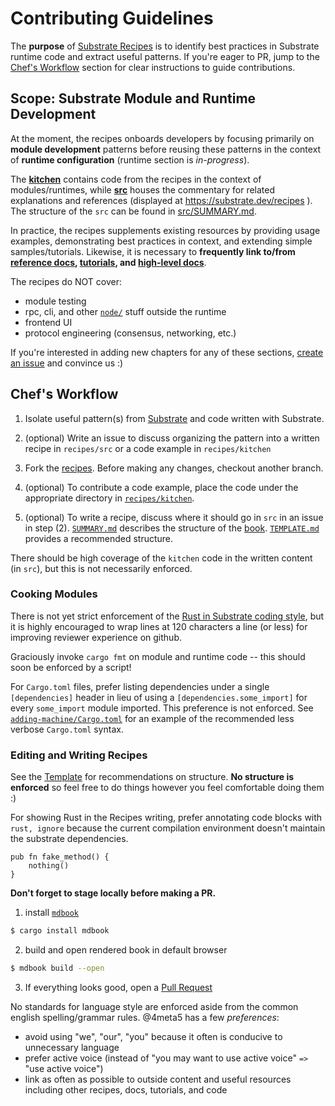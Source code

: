 # Contributing Guidelines

The **purpose** of [Substrate Recipes](https://substrate.dev/recipes/) is to identify best practices in Substrate runtime code and extract useful patterns. If you're eager to PR, jump to the [Chef's Workflow](#workflow) section for clear instructions to guide contributions.

## Scope: Substrate Module and Runtime Development <a name = "scope"></a>

At the moment, the recipes onboards developers by focusing primarily on **module development** patterns before reusing these patterns in the context of **runtime configuration** (runtime section is *in-progress*).

The **[kitchen](./kitchen)** contains code from the recipes in the context of modules/runtimes, while **[src](./src)** houses the commentary for related explanations and references (displayed at https://substrate.dev/recipes ). The structure of the `src` can be found in [src/SUMMARY.md](./src/SUMMARY.md).

In practice, the recipes supplements existing resources by providing usage examples, demonstrating best practices in context, and extending simple samples/tutorials. Likewise, it is necessary to **frequently link to/from [reference docs](https://crates.parity.io/substrate_service/index.html?), [tutorials](https://github.com/substrate-developer-hub/), and [high-level docs](https://substrate.dev/)**.

The recipes do NOT cover:
* module testing
* rpc, cli, and other [`node/`](https://github.com/paritytech/substrate/tree/master/node) stuff outside the runtime
* frontend UI
* protocol engineering (consensus, networking, etc.)

If you're interested in adding new chapters for any of these sections, [create an issue](https://github.com/substrate-developer-hub/recipes/issues/new) and convince us :)

## Chef's Workflow <a name = "workflow"></a>

1. Isolate useful pattern(s) from [Substrate](https://github.com/paritytech/substrate) and code written with Substrate.

2. (optional) Write an issue to discuss organizing the pattern into a written recipe in `recipes/src` or a code example in `recipes/kitchen`

3. Fork the [recipes](https://github.com/substrate-developer-hub/recipes). Before making any changes, checkout another branch. 

4. (optional) To contribute a code example, place the code under the appropriate directory in [`recipes/kitchen`](https://github.com/substrate-developer-hub/recipes/tree/master/kitchen).  

5. (optional) To write a recipe, discuss where it should go in `src` in an issue in step (2). [`SUMMARY.md`](./src/SUMMARY.md) describes the structure of the [book](https://substrate.dev/recipes). [`TEMPLATE.md`](./src/TEMPLATE.md) provides a recommended structure.

There should be high coverage of the `kitchen` code in the written content (in `src`), but this is not necessarily enforced.

### Cooking Modules

There is not yet strict enforcement of the [Rust in Substrate coding style](https://wiki.parity.io/Substrate-Style-Guide), but it is highly encouraged to wrap lines at 120 characters a line (or less) for improving reviewer experience on github.

Graciously invoke `cargo fmt` on module and runtime code -- this should soon be enforced by a script!

For `Cargo.toml` files, prefer listing dependencies under a single `[dependencies]` header in lieu of using a `[dependencies.some_import]` for every `some_import` module imported. This preference is not enforced. See [`adding-machine/Cargo.toml`](https://github.com/substrate-developer-hub/recipes/blob/master/kitchen/modules/adding-machine/Cargo.toml) for an example of the recommended less verbose `Cargo.toml` syntax.

### Editing and Writing Recipes

See the [Template](./src/TEMPLATE.md) for recommendations on structure. **No structure is enforced** so feel free to do things however you feel comfortable doing them :)

For showing Rust in the Recipes writing, prefer annotating code blocks with `rust, ignore` because the current compilation environment doesn't maintain the substrate dependencies.

```rust, ignore
pub fn fake_method() {
    nothing()
}
```

**Don't forget to stage locally before making a PR.**

1. install [`mdbook`](https://github.com/rust-lang-nursery/mdBook)

```bash
$ cargo install mdbook
```

2. build and open rendered book in default browser

```bash
$ mdbook build --open
```

3. If everything looks good, open a [Pull Request](https://github.com/substrate-developer-hub/recipes/compare)

No standards for language style are enforced aside from the common english spelling/grammar rules. @4meta5 has a few *preferences*:
* avoid using "we", "our", "you" because it often is conducive to unnecessary language
* prefer active voice (instead of "you may want to use active voice" `=>` "use active voice")
* link as often as possible to outside content and useful resources including other recipes, docs, tutorials, and code